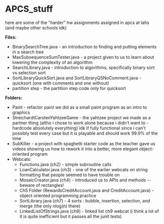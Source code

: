 # APCS_stuff

here are some of the "harder" hw assignments assigned in apcs at lahs (and maybe other schools idk)

**Files:<br/>**
- BinarySearchTree.java - an introduction to finding and putting elements in a search tree<br/>
- MaxSubsequenceSumTester.java - a project given to us to learn about lowering the complexity of an algorithm<br/>
- SearchLibrary.java - introduction to algorithms, specifically binary sort vs selection sort<br/>
- SortLibraryQuickSort.java and SortLibraryQSNoComment.java - quicksort (one with comments and one without) <br/>
- partition step - the partition step code only for quicksort<br/>

**Folders:<br/>**
- Paint - refactor paint we did as a small paint program as an intro to graphics<br/>
- StreichardtCarstenYahtzeeGame - the yahtzee project we made as a partner thing (altho i chose to work alone because i didn't want to -hardcode absolutely everything) idk if fully functional since i can't possibly test every case but it is playable and should work 99.9% of the time<br/>
- SubKiller - a project with spaghetti starter code as the teacher gave us videos showing us how to rework it into a better, more elegant object-oriented program <br/>
- Webcats:<br/>
  - Functions.java (ch2) - simple subroutine calls<br/>
  - LoanCalculator.java (ch3) - one of the earlier webcats on string formatting that people seemed to have trouble on<br/>
  - MosaicCreator.java (ch4) - introduced us to APIs and methods -- beware of rectangles!<br/>
  - Ch5 Folder (RewardsCreditAccount.java and CreditAccount.java) - object oriented programming practice
  - SortLibrary.java (ch7) - 4 sorts : bubble, insertion, selection, and merge (the only nlog(n) there)<br/> 
  - LinkedListOfStrings.java (ch9) - linked list ch9 webcat (i think a lot of it is quite inefficient but it passes all the junit tests) <br/>
 
 
